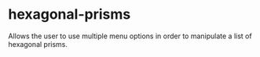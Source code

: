 # hexagonal-prisms
Allows the user to use multiple menu options in order to manipulate a list of hexagonal prisms.
